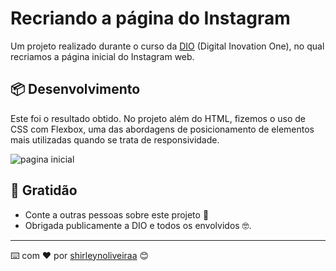 
# Recriando a página do Instagram
Um projeto realizado durante o curso da <a href="https://www.dio.me/en">DIO</a> (Digital Inovation One), no qual recriamos a página inicial do Instagram web.

## 📦 Desenvolvimento


Este foi o resultado obtido.
No projeto além do HTML, fizemos o uso de CSS com Flexbox, uma das abordagens de posicionamento de elementos mais utilizadas quando se trata de responsividade.

![pagina inicial](https://user-images.githubusercontent.com/73192272/152893518-5a7c3cf0-42ee-4056-8499-dd651d2fc710.PNG)


## 🎁 Gratidão

* Conte a outras pessoas sobre este projeto 📢
* Obrigada publicamente a DIO e todos os envolvidos 🤓.


---
⌨️ com ❤️ por [shirleynoliveiraa](https://github.com/shirleynoliveiraa) 😊
